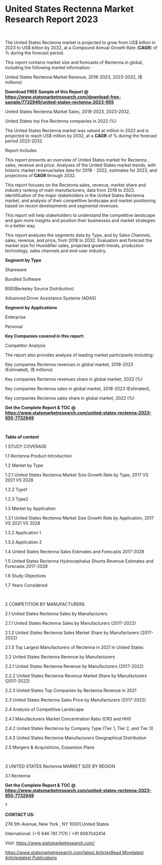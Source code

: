 <h1>United States Rectenna Market Research Report 2023</h1><br/><p>The United States Rectenna market is projected to grow from US$ billion in 2023 to US$ billion by 2032, at a Compound Annual Growth Rate (<strong>CAGR</strong>) of % during the forecast period.</p>
 
 
 
 <p>This report contains market size and forecasts of Rectenna in global, including the following market information:</p>
 
 
 
 <p>United States Rectenna Market Revenue, 2018-2023, 2023-2032, ($ millions)</p>
 
 
 
 <p><strong>Download FREE Sample of this Report @ <a href="https://www.statsmarketresearch.com/download-free-sample/7732949/united-states-rectenna-2023-955">https://www.statsmarketresearch.com/download-free-sample/7732949/united-states-rectenna-2023-955</a></strong></p>
 
 
 
 <p>United States Rectenna Market Sales, 2018-2023, 2023-2032,</p>
 
 
 
 <p>United States top five Rectenna companies in 2022 (%)</p>
 
 
 
 <p>The United States Rectenna market was valued at million in 2022 and is projected to reach US$ million by 2032, at a <strong>CAGR</strong> of % during the forecast period 2023-2032.</p>
 
 
 
 <p>Report Includes</p>
 
 
 
 <p>This report presents an overview of United States market for Rectenna , sales, revenue and price. Analyses of the United States market trends, with historic market revenue/sales data for 2018 - 2022, estimates for 2023, and projections of <strong>CAGR</strong> through 2032.</p>
 
 
 
 <p>This report focuses on the Rectenna sales, revenue, market share and industry ranking of main manufacturers, data from 2018 to 2023. Identification of the major stakeholders in the United States Rectenna market, and analysis of their competitive landscape and market positioning based on recent developments and segmental revenues.</p>
 
 
 
 <p>This report will help stakeholders to understand the competitive landscape and gain more insights and position their businesses and market strategies in a better way.</p>
 
 
 
 <p>This report analyzes the segments data by Type, and by Sales Channels, sales, revenue, and price, from 2018 to 2032. Evaluation and forecast the market size for Humidifier sales, projected growth trends, production technology, sales channels and end-user industry.</p>
 
 
 
 <p><strong>Segment by Type</strong></p>
 
 
 
 <p>Shareware</p>
 
 
 
 <p>Bundled Software</p>
 
 
 
 <p>BSD(Berkeley Source Distribution)</p>
 
 
 
 <p>Advanced Driver Assistance Systems (ADAS)</p>
 
 
 
 <p><strong>Segment <strong><strong>by Applications</strong></strong></strong></p>
 
 
 
 <p>Enterprise</p>
 
 
 
 <p>Personal</p>
 
 
 
 <p><strong>Key Companies covered in this report:</strong></p>
 
 
 
 <p>Competitor Analysis</p>
 
 
 
 <p>The report also provides analysis of leading market participants including:</p>
 
 
 
 <p>Key companies Rectenna revenues in global market, 2018-2023 (Estimated), ($ millions)</p>
 
 
 
 <p>Key companies Rectenna revenues share in global market, 2022 (%)</p>
 
 
 
 <p>Key companies Rectenna sales in global market, 2018-2023 (Estimated),</p>
 
 
 
 <p>Key companies Rectenna sales share in global market, 2022 (%)</p>
 
 
 
 <div><b>Get the Complete Report & TOC @ <a href="https://www.statsmarketresearch.com/united-states-rectenna-2023-955-7732949">https://www.statsmarketresearch.com/united-states-rectenna-2023-955-7732949</a></b></div>
 
 
 
 <p><br />
 
 <b>Table of content</b></p>
 
 
 
 <p>1 STUDY COVERAGE<br />
 
 1.1 Rectenna Product Introduction<br />
 
 1.2 Market by Type<br />
 
 1.2.1 United States Rectenna Market Size Growth Rate by Type, 2017 VS 2021 VS 2028<br />
 
 1.2.2 Type1<br />
 
 1.2.3 Type2<br />
 
 1.3 Market by Application<br />
 
 1.3.1 United States Rectenna Market Size Growth Rate by Application, 2017 VS 2021 VS 2028<br />
 
 1.3.2 Application 1<br />
 
 1.3.3 Application 2<br />
 
 1.4 United States Rectenna Sales Estimates and Forecasts 2017-2028<br />
 
 1.5 United States Rectenna Hydrocephalus Shunts Revenue Estimates and Forecasts 2017-2028<br />
 
 1.6 Study Objectives<br />
 
 1.7 Years Considered<br />
 
 <br />
 
 2 COMPETITION BY MANUFACTURERS<br />
 
 2.1 United States Rectenna Sales by Manufacturers<br />
 
 2.1.1 United States Rectenna Sales by Manufacturers (2017-2022)<br />
 
 2.1.2 United States Rectenna Sales Market Share by Manufacturers (2017-2022)<br />
 
 2.1.3 Top Largest Manufacturers of Rectenna in 2021 in United States<br />
 
 2.2 United States Rectenna Revenue by Manufacturers<br />
 
 2.2.1 United States Rectenna Revenue by Manufacturers (2017-2022)<br />
 
 2.2.2 United States Rectenna Revenue Market Share by Manufacturers (2017-2022)<br />
 
 2.2.3 United States Top Companies by Rectenna Revenue in 2021<br />
 
 2.3 United States Rectenna Sales Price by Manufacturers (2017-2022)<br />
 
 2.4 Analysis of Competitive Landscape<br />
 
 2.4.1 Manufacturers Market Concentration Ratio (CR3 and HHI)<br />
 
 2.4.2 United States Rectenna by Company Type (Tier 1, Tier 2, and Tier 3)<br />
 
 2.4.3 United States Rectenna Manufacturers Geographical Distribution<br />
 
 2.5 Mergers & Acquisitions, Expansion Plans<br />
 
 <br />
 
 3 UNITED STATES Rectenna MARKET SIZE BY REGION<br />
 
 3.1 Rectenna</p>
 
 
 
 <div><b>Get the Complete Report & TOC @ <a href="https://www.statsmarketresearch.com/united-states-rectenna-2023-955-7732949">https://www.statsmarketresearch.com/united-states-rectenna-2023-955-7732949</a></b></div>
 
 
 
 <p>? </p>
 
 
 
 <p><b>CONTACT US:</b><br />
 
 276 5th Avenue, New York , NY 10001,United States<br />
 
 International: (+1) 646 781 7170 / +91 8087042414<br />
 
 Visit: <a href="https://www.statsmarketresearch.com/">https://www.statsmarketresearch.com/</a><br />
 
 <a href="https://gyeongbokgung.com">https://www.statsmarketresearch.com/</a><a href="https://hallyeomaritime.com">latest Articles</a><a href="https://jingwansa.com">Read More</a><a href="https://nguoiviet.jp/">latest Articles</a><a href="https://www.intelmarketresearch.com/">latest Publications</a></p>